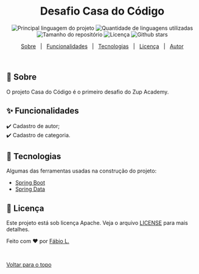 <h1 align="center">Desafio Casa do Código</h1>

<p align="center">
  <img alt="Principal linguagem do projeto" src="https://img.shields.io/github/languages/top/fflucas/orange-talents-04-template-casa-do-codigo?color=56BEB8">

  <img alt="Quantidade de linguagens utilizadas" src="https://img.shields.io/github/languages/count/fflucas/orange-talents-04-template-casa-do-codigo?color=56BEB8">

  <img alt="Tamanho do repositório" src="https://img.shields.io/github/repo-size/fflucas/orange-talents-04-template-casa-do-codigo?color=56BEB8">

  <img alt="Licença" src="https://img.shields.io/github/license/fflucas/orange-talents-04-template-casa-do-codigo?color=56BEB8">

  <!-- <img alt="Github issues" src="https://img.shields.io/github/issues/fflucas/orange-talents-04-template-casa-do-codigo?color=56BEB8" /> -->

  <!-- <img alt="Github forks" src="https://img.shields.io/github/forks/fflucas/orange-talents-04-template-casa-do-codigo?color=56BEB8" /> -->

  <img alt="Github stars" src="https://img.shields.io/github/stars/fflucas/orange-talents-04-template-casa-do-codigo?color=56BEB8">
</p>

<!-- Status -->

<!-- <h4 align="center">
	🚧  orange-talents-04-template-casa-do-codigo 🚀 Em construção...  🚧
</h4>

<hr> -->

<p align="center">
  <a href="#dart-sobre">Sobre</a> &#xa0; | &#xa0; 
  <a href="#sparkles-funcionalidades">Funcionalidades</a> &#xa0; | &#xa0;
  <a href="#rocket-tecnologias">Tecnologias</a> &#xa0; | &#xa0;
  <a href="#memo-licença">Licença</a> &#xa0; | &#xa0;
  <a href="https://github.com/fflucas" target="_blank">Autor</a>
</p>

<br>

## :dart: Sobre

O projeto Casa do Código é o primeiro desafio do Zup Academy.

## :sparkles: Funcionalidades

:heavy_check_mark: Cadastro de autor;\
:heavy_check_mark: Cadastro de categoria.

## :rocket: Tecnologias

Algumas das ferramentas usadas na construção do projeto:

- [Spring Boot](https://spring.io/projects/spring-boot)
- [Spring Data](https://spring.io/projects/spring-data)

## :memo: Licença

Este projeto está sob licença Apache. Veja o arquivo [LICENSE](LICENSE) para mais detalhes.

Feito com :heart: por <a href="https://github.com/fflucas" target="_blank">Fábio L.</a>

&#xa0;

<a href="#top">Voltar para o topo</a>